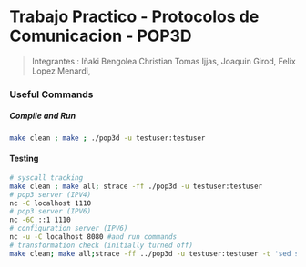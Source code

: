 # Trabajo Practico - Protocolos de Comunicacion - POP3D

> Integrantes :
> Iñaki Bengolea
> Christian Tomas Ijjas,
> Joaquin Girod,
> Felix Lopez Menardi,

### Useful Commands

##### Compile and Run

```bash
make clean ; make ; ./pop3d -u testuser:testuser
```

#### Testing

```bash
# syscall tracking
make clean ; make all; strace -ff ./pop3d -u testuser:testuser
# pop3 server (IPV4)
nc -C localhost 1110
# pop3 server (IPV6)
nc -6C ::1 1110
# configuration server (IPV6)
nc -u -C localhost 8080 #and run commands
# transformation check (initially turned off)
make clean; make all;strace -ff ../pop3d -u testuser:testuser -t 'sed s/[Aa]/4/g|sed s/[Ee]/3/g|sed s/[iI]/1/g|sed s/[Oo]/0/g'

```
